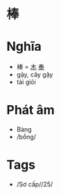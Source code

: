 # 棒

# Nghĩa
* 棒 = [木](木.md) [奉](奉.md)
* gậy, cây gậy
* tài giỏi

# Phát âm
* Bàng
*  /bổng/

# Tags
* /Sơ cấp//25/

